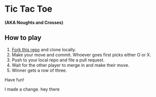 # Tic Tac Toe
**(AKA Noughts and Crosses)**

## How to play

1. [Fork this repo](http://github.com/idiot/tic-tac-toe/fork) and clone locally.
2. Make your move and commit. Whoever goes first picks either O or X.
3. Push to your local repo and file a pull request.
4. Wait for the other player to merge in and make their move.
5. Winner gets a row of three.

Have fun!

I made a change.
hey there
